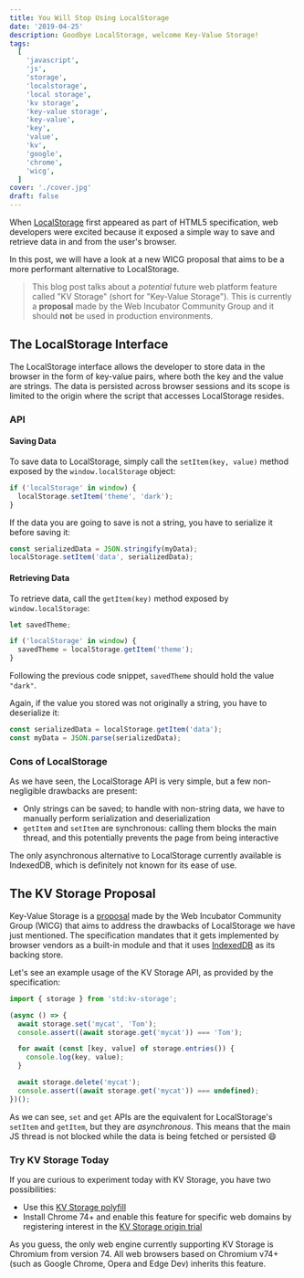 ```yaml
---
title: You Will Stop Using LocalStorage
date: '2019-04-25'
description: Goodbye LocalStorage, welcome Key-Value Storage!
tags:
  [
    'javascript',
    'js',
    'storage',
    'localstorage',
    'local storage',
    'kv storage',
    'key-value storage',
    'key-value',
    'key',
    'value',
    'kv',
    'google',
    'chrome',
    'wicg',
  ]
cover: './cover.jpg'
draft: false
---
```


When [LocalStorage](https://html.spec.whatwg.org/multipage/webstorage.html#the-localstorage-attribute) first appeared as part of HTML5 specification, web developers were excited because it exposed a simple way to save and retrieve data in and from the user's browser.

In this post, we will have a look at a new WICG proposal that aims to be a more performant alternative to LocalStorage.

> This blog post talks about a _potential_ future web platform feature called "KV Storage" (short for "Key-Value Storage"). This is currently a **proposal** made by the Web Incubator Community Group and it should **not** be used in production environments.

## The LocalStorage Interface

The LocalStorage interface allows the developer to store data in the browser in the form of key-value pairs, where both the key and the value are strings. The data is persisted across browser sessions and its scope is limited to the origin where the script that accesses LocalStorage resides.

### API

#### Saving Data

To save data to LocalStorage, simply call the `setItem(key, value)` method exposed by the `window.localStorage` object:

```javascript
if ('localStorage' in window) {
  localStorage.setItem('theme', 'dark');
}
```

If the data you are going to save is not a string, you have to serialize it before saving it:

```javascript
const serializedData = JSON.stringify(myData);
localStorage.setItem('data', serializedData);
```

#### Retrieving Data

To retrieve data, call the `getItem(key)` method exposed by `window.localStorage`:

```javascript
let savedTheme;

if ('localStorage' in window) {
  savedTheme = localStorage.getItem('theme');
}
```

Following the previous code snippet, `savedTheme` should hold the value `"dark"`.

Again, if the value you stored was not originally a string, you have to deserialize it:

```javascript
const serializedData = localStorage.getItem('data');
const myData = JSON.parse(serializedData);
```

### Cons of LocalStorage

As we have seen, the LocalStorage API is very simple, but a few non-negligible drawbacks are present:

- Only strings can be saved; to handle with non-string data, we have to manually perform serialization and deserialization
- `getItem` and `setItem` are synchronous: calling them blocks the main thread, and this potentially prevents the page from being interactive

The only asynchronous alternative to LocalStorage currently available is IndexedDB, which is definitely not known for its ease of use.

## The KV Storage Proposal

Key-Value Storage is a [proposal](https://wicg.github.io/kv-storage/) made by the Web Incubator Community Group (WICG) that aims to address the drawbacks of LocalStorage we have just mentioned. The specification mandates that it gets implemented by browser vendors as a built-in module and that it uses [IndexedDB](https://www.w3.org/TR/IndexedDB/) as its backing store.

Let's see an example usage of the KV Storage API, as provided by the specification:

```javascript
import { storage } from 'std:kv-storage';

(async () => {
  await storage.set('mycat', 'Tom');
  console.assert((await storage.get('mycat')) === 'Tom');

  for await (const [key, value] of storage.entries()) {
    console.log(key, value);
  }

  await storage.delete('mycat');
  console.assert((await storage.get('mycat')) === undefined);
})();
```

As we can see, `set` and `get` APIs are the equivalent for LocalStorage's `setItem` and `getItem`, but they are _asynchronous_. This means that the main JS thread is not blocked while the data is being fetched or persisted 😄

### Try KV Storage Today

If you are curious to experiment today with KV Storage, you have two possibilities:

- Use this [KV Storage polyfill](https://github.com/GoogleChromeLabs/kv-storage-polyfill)
- Install Chrome 74+ and enable this feature for specific web domains by registering interest in the [KV Storage origin trial](https://developers.chrome.com/origintrials/#/trials/active)

As you guess, the only web engine currently supporting KV Storage is Chromium from version 74. All web browsers based on Chromium v74+ (such as Google Chrome, Opera and Edge Dev) inherits this feature.
